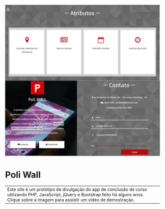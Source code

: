 [![](readme_assets/webpage.png)](https://youtu.be/ReXt2JTre80)

# Poli Wall

<table>
<tbody><tr>
<td>
 Este site é um protótipo de divulgação do app de conclusão de curso utilizando PHP, JavaScript, jQuery e Bootstrap feito há alguns anos. Clique sobre a imagem para assistir um vídeo de demostração.
</td>
</tr>
</tbody></table>   